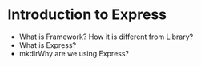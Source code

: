 # Introduction to Express

* What is Framework? How it is different from Library?
* What is Express?
* mkdirWhy are we using Express?